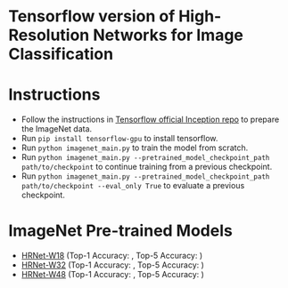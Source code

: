 # Tensorflow version of High-Resolution Networks for Image Classification

# Instructions

* Follow the instructions in [Tensorflow official Inception repo](https://github.com/tensorflow/models/blob/master/research/inception/README.md#getting-started) to prepare the ImageNet data.
* Run `pip install tensorflow-gpu` to install tensorflow.
* Run `python imagenet_main.py` to train the model from scratch.
* Run `python imagenet_main.py --pretrained_model_checkpoint_path path/to/checkpoint` to continue training from a previous checkpoint.
* Run `python imagenet_main.py --pretrained_model_checkpoint_path path/to/checkpoint --eval_only True` to evaluate a previous checkpoint.

# ImageNet Pre-trained Models

* [HRNet-W18]() (Top-1 Accuracy: , Top-5 Accuracy: )
* [HRNet-W32]() (Top-1 Accuracy: , Top-5 Accuracy: )
* [HRNet-W48]() (Top-1 Accuracy: , Top-5 Accuracy: )
